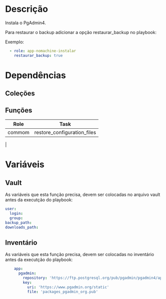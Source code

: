# Descrição

Instala o PgAdmin4.

Para restaurar o backup adicionar a opção restaurar_backup no playbook:

Exemplo:
```yaml
  - role: app-nomachine-instalar
    restaurar_backup: true
```

# Dependências

## Coleções

## Funções

|Role|Task|
| :---: | :---: |
|commom|restore_configuration_files|
| 

# Variáveis

## Vault

As variáveis que esta função precisa, devem ser colocadas no arquivo vault antes da executção do playbook:

```yaml
user:
  login: 
  group: 
backup_path:
downloads_path:
```

## Inventário

As variáveis que esta função precisa, devem ser colocadas no inventário antes da executção do playbook:

```yaml
    app:
      pgadmin:
        repository: 'https://ftp.postgresql.org/pub/pgadmin/pgadmin4/apt/{{ansible_distribution_release}} pgadmin4 main'
        key:
          uri: 'https://www.pgadmin.org/static'
          file: 'packages_pgadmin_org.pub'
```